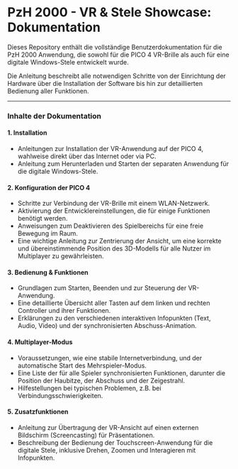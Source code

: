 # PzH 2000 - VR & Stele Showcase: Dokumentation

Dieses Repository enthält die vollständige Benutzerdokumentation für die PzH 2000 Anwendung, die sowohl für die PICO 4 VR-Brille als auch für eine digitale Windows-Stele entwickelt wurde.

Die Anleitung beschreibt alle notwendigen Schritte von der Einrichtung der Hardware über die Installation der Software bis hin zur detaillierten Bedienung aller Funktionen.

---

### Inhalte der Dokumentation

#### 1. Installation
* Anleitungen zur Installation der VR-Anwendung auf der PICO 4, wahlweise direkt über das Internet oder via PC.
* Anleitung zum Herunterladen und Starten der separaten Anwendung für die digitale Windows-Stele.

#### 2. Konfiguration der PICO 4
* Schritte zur Verbindung der VR-Brille mit einem WLAN-Netzwerk.
* Aktivierung der Entwicklereinstellungen, die für einige Funktionen benötigt werden.
* Anweisungen zum Deaktivieren des Spielbereichs für eine freie Bewegung im Raum.
* Eine wichtige Anleitung zur Zentrierung der Ansicht, um eine korrekte und übereinstimmende Position des 3D-Modells für alle Nutzer im Multiplayer zu gewährleisten.

#### 3. Bedienung & Funktionen
* Grundlagen zum Starten, Beenden und zur Steuerung der VR-Anwendung.
* Eine detaillierte Übersicht aller Tasten auf dem linken und rechten Controller und ihrer Funktionen.
* Erklärungen zu den verschiedenen interaktiven Infopunkten (Text, Audio, Video) und der synchronisierten Abschuss-Animation.

#### 4. Multiplayer-Modus
* Voraussetzungen, wie eine stabile Internetverbindung, und der automatische Start des Mehrspieler-Modus.
* Eine Liste der für alle Spieler synchronisierten Funktionen, darunter die Position der Haubitze, der Abschuss und der Zeigestrahl.
* Hilfestellungen bei typischen Problemen, z.B. bei Verbindungsschwierigkeiten.

#### 5. Zusatzfunktionen
* Anleitung zur Übertragung der VR-Ansicht auf einen externen Bildschirm (Screencasting) für Präsentationen.
* Beschreibung der Bedienung der Touchscreen-Anwendung für die digitale Stele, inklusive Drehen, Zoomen und Interagieren mit Infopunkten.

